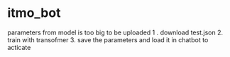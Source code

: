 # itmo_bot
parameters from model is too big to be uploaded
1 . download test.json 
2. train with transofmer 
3. save the parameters and load it in chatbot to acticate 
